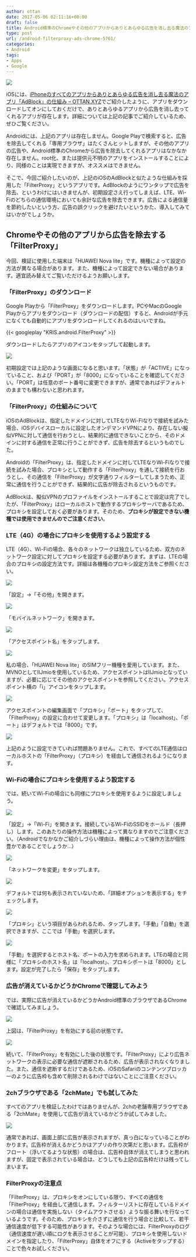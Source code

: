 ```yaml
---
author: ottan
date: 2017-05-06 02:11:16+00:00
draft: false
title: Android標準のChromeやその他のアプリからありとあらゆる広告を消し去る魔法のアプリ「FilterProxy」
type: post
url: /android-filterproxy-ads-chrome-5761/
categories:
- Android
tags:
- Apps
- Google
---
```


![](/images/2017/05/170505-590c65fa25fef.jpg)

iOSには、[iPhoneのすべてのアプリからありとあらゆる広告を消し去る魔法のアプリ「AdBlock」の仕組み – OTTAN.XYZ](/ios-adblock-5057/)でご紹介したように、アプリをダウンロードしてオンにしておくだけで、ありとあらゆるアプリから広告を消し去ってくれるアプリが存在します。詳細については上記の記事でご紹介しているため、ぜひご覧ください。

Androidには、上記のアプリは存在しません。Google Playで検索すると、広告を除去してくれる「専用ブラウザ」はたくさんヒットしますが、その他のアプリの広告や、Android標準のChromeから広告を除去してくれるアプリはなかなか存在しません。root化、または提供元不明のアプリをインストールすることにより、同様のことは実現できますが、オススメはできません。

そこで、今回ご紹介したいのが、上記のiOSのAdBlockと似たような仕組みを採用した「FilterProxy」というアプリです。AdBlockのようにワンタップで広告を除去、というわけにはいきませんが、初期設定さえ行ってしまえば、LTE、Wi-Fiのどちらの通信環境においても余計な広告を除去できます。広告による通信量を節約したいという方、広告の誤クリックを避けたいというかた、導入してみてはいかがでしょうか。

## Chromeやその他のアプリから広告を除去する「FilterProxy」

今回、検証に使用した端末は「HUAWEI Nova lite」です。機種によって設定の方法が異なる場合があります。また、機種によって設定できない場合があります。適宜読み替えてご覧いただけるようお願いします。

### 「FilterProxy」のダウンロード

Google Playから「FilterProxy」をダウンロードします。PCやMacのGoogle Playからアプリをダウンロード（ダウンロードの配信）すると、Androidが手元になくても自動的にアプリをダウンロードしてくれるのはいいですね。

{{< googleplay "KRIS.android.FilterProxy" >}}

ダウンロードしたらアプリのアイコンをタップして起動します。

![](/images/2017/05/170505-590c660139b9b.png)

初期設定では上記のような画面になると思います。「状態」が「ACTIVE」になっていること、および「PORT」が「8000」になっていることを確認してください。「PORT」は任意のポート番号に変更できますが、通常であればデフォルトのままでも構わないと思われます。

### 「FilterProxy」の仕組みについて

iOSのAdBlockは、指定したドメインに対してLTEなりWi-Fiなりで接続を試みた場合、iOSデバイスローカルに設定したオンデマンドVPNにより、存在しない擬似VPNに対して通信を行おうとし、結果的に通信できないことから、そのドメインに対する通信を正常に行うことができず、広告を除去するというものでした。

Androidの「FilterProxy」は、指定したドメインに対してLTEなりWi-Fiなりで接続を試みた場合、プロキシとして動作する「FilterProxy」を通して接続を行おうとし、その通信を「FilterProxy」が文字通りフィルターしてしまうため、正常に通信を行うことができず、結果的に広告が除去されるというものです。

AdBlockは、擬似VPNのプロファイルをインストールすることで設定は完了でしたが、「FilterProxy」はローカルホストで動作するプロキシサーバであるため、プロキシを設定しておく必要があります。そのため、**プロキシが設定できない機種では使用できませんのでご注意ください**。

### LTE（4G）の場合にプロキシを使用するよう設定する

LTE（4G）、Wi-Fiの場合、各々のネットワークは独立しているため、双方のネットワーク設定に対してプロキシを設定する必要があります。まずは、LTEの場合のプロキシの設定方法です。詳細は各機種のプロキシ設定方法をご参照ください。

![](/images/2017/05/170505-590c6605e7cfc.png)

「設定」→「その他」を開きます。

![](/images/2017/05/170505-590c660a60922.png)

「モバイルネットワーク」を開きます。

![](/images/2017/05/170505-590c660f9e1cb.png)

「アクセスポイント名」をタップします。

![](/images/2017/05/170505-590c6615503f6.png)

私の場合、「HUAWEI Nova lite」のSIMフリー機種を愛用しています。また、MVNOとしてIIJmioを使用しているため、アクセスポイントはIIJmioとなっていますが、必要に応じてその他のアクセスポイントを参照してください。アクセスポイント横の「i」アイコンをタップします。

![](/images/2017/05/170505-590c661aa345a.png)

アクセスポイントの編集画面で「プロキシ」「ポート」をタップして、「FilterProxy」の設定に合わせて変更します。「プロキシ」は「localhost」、「ポート」はデフォルトでは「8000」です。

![](/images/2017/05/170505-590c66201d803.png)

上記のように設定できていれば問題ありません。これで、すべてのLTE通信はローカルホストの「FilterProxy」（プロキシ）を経由して通信されるようになります。

### Wi-Fiの場合にプロキシを使用するよう設定する

では、続いてWi-Fiの場合にも同様にプロキシを使用するように設定しましょう。

![](/images/2017/05/170505-590c66257eaf5.png)

「設定」→「Wi-Fi」を開きます。接続しているWi-FiのSSIDをホールド（長押し）します。このあたりの操作方法は機種によって異なりますのでご注意ください。（Androidでなかなかご紹介しづらい理由は、機種によって操作方法が個性豊かであることでしょうか…）

![](/images/2017/05/170505-590c662a75e95.png)

「ネットワークを変更」をタップします。

![](/images/2017/05/170505-590c662fc44bd.png)

デフォルトでは何も表示されていないため、「詳細オプションを表示する」をチェックします。

![](/images/2017/05/170505-590c663492435.png)

「プロキシ」という項目があらわれるため、タップします。「手動」「自動」を選択できますが、ここでは「手動」を選択します。

![](/images/2017/05/170505-590c663a58e83.png)

「手動」を選択するとホスト名、ポートの入力を求められます。LTEの場合と同様に「プロキシのホスト名」は「localhost」、プロキシポートは「8000」とします。設定が完了したら「保存」をタップします。

### 広告が消えているかどうかChromeで確認してみよう

では、実際に広告が消えているかどうかAndroid標準のブラウザであるChromeで確認してみましょう。

![](/images/2017/05/170505-590c664284e0e.png)

上図は、「FilterProxy」を有効にする前の状態です。

![](/images/2017/05/170505-590c66492a52b.png)

続いて、「FilterProxy」を有効にした後の状態です。「FilterProxy」により広告ネットワークの表示に必要な通信が遮断されるため、広告が表示されなくなりました。また、通信を遮断するだけであるため、iOSのSafariのコンテンツブロッカーのように広告枠も含めて削除されるわけではないことにご注意ください。

### 2chブラウザである「2chMate」でも試してみた

すべてのアプリを検証したわけではありませんが、2chの老舗専用ブラウザである「2chMate」を使用して広告が消えているかどうか試してみました。

![](/images/2017/05/170505-590c664f78396.png)

通常であれば、画面上部に広告が表示されますが、真っ白になっていることがわかります。広告枠が消えるかどうかはアプリの作り次第だと思います。広告枠がフロート（浮いてるような状態）の場合は、広告枠自体が消えてしまうと思われますが、固定で表示されている場合は、どうしても上記の広告枠だけは残ってしまいます。

### FilterProxyの注意点

「FilterProxy」は、プロキシをオンにしている限り、すべての通信を「FilterProxy」を経由して通信します。フィルターリストに存在しているドメインの場合は通信を実施しない（タイムアウトさせる）ような振る舞いを行なっているようです。そのため、プロキシを介さずに通信を行う場合と比較して、若干通信速度が低下する可能性があります。そのような場合には、FilterProxyのログ（通信速度が遅い順にログを表示させることが可能）、プロキシを使用しないドメインを指定したり、「FilterProxy」自体をオフにする（Activeをタップする）ことで色々お試しください。
